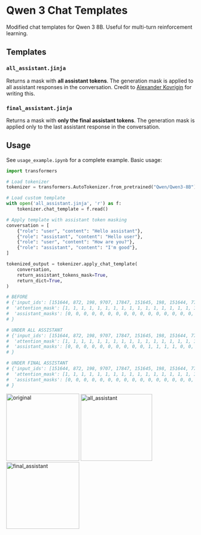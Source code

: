 # Qwen 3 Chat Templates

Modified chat templates for Qwen 3 8B. Useful for multi-turn reinforcement learning.

## Templates

### `all_assistant.jinja`
Returns a mask with **all assistant tokens**. The generation mask is applied to all assistant responses in the conversation.
Credit to [Alexander Kovrigin](https://huggingface.co/Qwen/Qwen3-8B/discussions/14) for writing this.

### `final_assistant.jinja` 
Returns a mask with **only the final assistant tokens**. The generation mask is applied only to the last assistant response in the conversation.

## Usage

See `usage_example.ipynb` for a complete example. Basic usage:

```python
import transformers

# Load tokenizer
tokenizer = transformers.AutoTokenizer.from_pretrained("Qwen/Qwen3-8B")

# Load custom template
with open('all_assistant.jinja', 'r') as f:
    tokenizer.chat_template = f.read()

# Apply template with assistant token masking
conversation = [
    {"role": "user", "content": "Hello assistant"},
    {"role": "assistant", "content": "Hello user"},
    {"role": "user", "content": "How are you?"},
    {"role": "assistant", "content": "I'm good"},
]

tokenized_output = tokenizer.apply_chat_template(
    conversation,
    return_assistant_tokens_mask=True,
    return_dict=True,
)

# BEFORE
# {'input_ids': [151644, 872, 198, 9707, 17847, 151645, 198, 151644, 77091, 198, 9707, 1196, 151645, 198, 151644, 872, 198, 4340, 525, 498, 30, 151645, 198, 151644, 77091, 198, 151667, 271, 151668, 271, 40, 2776, 1661, 151645, 198], 
#  'attention_mask': [1, 1, 1, 1, 1, 1, 1, 1, 1, 1, 1, 1, 1, 1, 1, 1, 1, 1, 1, 1, 1, 1, 1, 1, 1, 1, 1, 1, 1, 1, 1, 1, 1, 1, 1],
#  'assistant_masks': [0, 0, 0, 0, 0, 0, 0, 0, 0, 0, 0, 0, 0, 0, 0, 0, 0, 0, 0, 0, 0, 0, 0, 0, 0, 0, 0, 0, 0, 0, 0, 0, 0, 0, 0]
# }

# UNDER ALL ASSISTANT
# {'input_ids': [151644, 872, 198, 9707, 17847, 151645, 198, 151644, 77091, 198, 9707, 1196, 151645, 198, 151644, 872, 198, 4340, 525, 498, 30, 151645, 198, 151644, 77091, 198, 151667, 271, 151668, 271, 40, 2776, 1661, 151645, 198], 
#  'attention_mask': [1, 1, 1, 1, 1, 1, 1, 1, 1, 1, 1, 1, 1, 1, 1, 1, 1, 1, 1, 1, 1, 1, 1, 1, 1, 1, 1, 1, 1, 1, 1, 1, 1, 1, 1],
#  'assistant_masks': [0, 0, 0, 0, 0, 0, 0, 0, 0, 0, 1, 1, 1, 1, 0, 0, 0, 0, 0, 0, 0, 0, 0, 0, 0, 0, 1, 1, 1, 1, 1, 1, 1, 1, 1]
# }

# UNDER FINAL ASSISTANT
# {'input_ids': [151644, 872, 198, 9707, 17847, 151645, 198, 151644, 77091, 198, 9707, 1196, 151645, 198, 151644, 872, 198, 4340, 525, 498, 30, 151645, 198, 151644, 77091, 198, 151667, 271, 151668, 271, 40, 2776, 1661, 151645, 198], 
#  'attention_mask': [1, 1, 1, 1, 1, 1, 1, 1, 1, 1, 1, 1, 1, 1, 1, 1, 1, 1, 1, 1, 1, 1, 1, 1, 1, 1, 1, 1, 1, 1, 1, 1, 1, 1, 1],
#  'assistant_masks': [0, 0, 0, 0, 0, 0, 0, 0, 0, 0, 0, 0, 0, 0, 0, 0, 0, 0, 0, 0, 0, 0, 0, 0, 0, 0, 1, 1, 1, 1, 1, 1, 1, 1, 1]
# }

```
<img width="195" height="180" alt="original" src="https://github.com/user-attachments/assets/d8655a4a-931b-4eb5-aecf-60b47b4da708" />
<img width="191" height="179" alt="all_assistant" src="https://github.com/user-attachments/assets/f63d0c6d-8cb8-48b3-b8d4-bb70f02134a8" />
<img width="195" height="179" alt="final_assistant" src="https://github.com/user-attachments/assets/c1842f4e-55f3-4e1f-8732-fe214089fb0b" />

